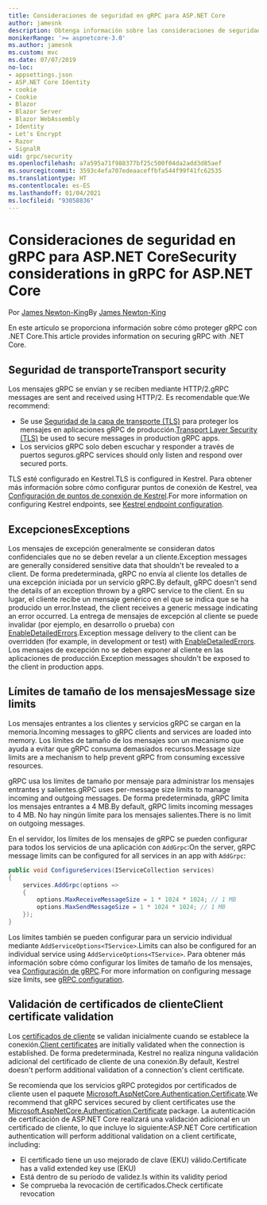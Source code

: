 ```yaml
---
title: Consideraciones de seguridad en gRPC para ASP.NET Core
author: jamesnk
description: Obtenga información sobre las consideraciones de seguridad de gRPC para ASP.NET Core.
monikerRange: '>= aspnetcore-3.0'
ms.author: jamesnk
ms.custom: mvc
ms.date: 07/07/2019
no-loc:
- appsettings.json
- ASP.NET Core Identity
- cookie
- Cookie
- Blazor
- Blazor Server
- Blazor WebAssembly
- Identity
- Let's Encrypt
- Razor
- SignalR
uid: grpc/security
ms.openlocfilehash: a7a595a71f988377bf25c500f04da2add3d85aef
ms.sourcegitcommit: 3593c4efa707edeaaceffbfa544f99f41fc62535
ms.translationtype: HT
ms.contentlocale: es-ES
ms.lasthandoff: 01/04/2021
ms.locfileid: "93058836"
---
```

# <a name="security-considerations-in-grpc-for-aspnet-core"></a><span data-ttu-id="43392-103">Consideraciones de seguridad en gRPC para ASP.NET Core</span><span class="sxs-lookup"><span data-stu-id="43392-103">Security considerations in gRPC for ASP.NET Core</span></span>

<span data-ttu-id="43392-104">Por [James Newton-King](https://twitter.com/jamesnk)</span><span class="sxs-lookup"><span data-stu-id="43392-104">By [James Newton-King](https://twitter.com/jamesnk)</span></span>

<span data-ttu-id="43392-105">En este artículo se proporciona información sobre cómo proteger gRPC con .NET Core.</span><span class="sxs-lookup"><span data-stu-id="43392-105">This article provides information on securing gRPC with .NET Core.</span></span>

## <a name="transport-security"></a><span data-ttu-id="43392-106">Seguridad de transporte</span><span class="sxs-lookup"><span data-stu-id="43392-106">Transport security</span></span>

<span data-ttu-id="43392-107">Los mensajes gRPC se envían y se reciben mediante HTTP/2.</span><span class="sxs-lookup"><span data-stu-id="43392-107">gRPC messages are sent and received using HTTP/2.</span></span> <span data-ttu-id="43392-108">Es recomendable que:</span><span class="sxs-lookup"><span data-stu-id="43392-108">We recommend:</span></span>

* <span data-ttu-id="43392-109">Se use [Seguridad de la capa de transporte (TLS)](https://tools.ietf.org/html/rfc5246) para proteger los mensajes en aplicaciones gRPC de producción.</span><span class="sxs-lookup"><span data-stu-id="43392-109">[Transport Layer Security (TLS)](https://tools.ietf.org/html/rfc5246) be used to secure messages in production gRPC apps.</span></span>
* <span data-ttu-id="43392-110">Los servicios gRPC solo deben escuchar y responder a través de puertos seguros.</span><span class="sxs-lookup"><span data-stu-id="43392-110">gRPC services should only listen and respond over secured ports.</span></span>

<span data-ttu-id="43392-111">TLS esté configurado en Kestrel.</span><span class="sxs-lookup"><span data-stu-id="43392-111">TLS is configured in Kestrel.</span></span> <span data-ttu-id="43392-112">Para obtener más información sobre cómo configurar puntos de conexión de Kestrel, vea [Configuración de puntos de conexión de Kestrel](xref:fundamentals/servers/kestrel#endpoint-configuration).</span><span class="sxs-lookup"><span data-stu-id="43392-112">For more information on configuring Kestrel endpoints, see [Kestrel endpoint configuration](xref:fundamentals/servers/kestrel#endpoint-configuration).</span></span>

## <a name="exceptions"></a><span data-ttu-id="43392-113">Excepciones</span><span class="sxs-lookup"><span data-stu-id="43392-113">Exceptions</span></span>

<span data-ttu-id="43392-114">Los mensajes de excepción generalmente se consideran datos confidenciales que no se deben revelar a un cliente.</span><span class="sxs-lookup"><span data-stu-id="43392-114">Exception messages are generally considered sensitive data that shouldn't be revealed to a client.</span></span> <span data-ttu-id="43392-115">De forma predeterminada, gRPC no envía al cliente los detalles de una excepción iniciada por un servicio gRPC.</span><span class="sxs-lookup"><span data-stu-id="43392-115">By default, gRPC doesn't send the details of an exception thrown by a gRPC service to the client.</span></span> <span data-ttu-id="43392-116">En su lugar, el cliente recibe un mensaje genérico en el que se indica que se ha producido un error.</span><span class="sxs-lookup"><span data-stu-id="43392-116">Instead, the client receives a generic message indicating an error occurred.</span></span> <span data-ttu-id="43392-117">La entrega de mensajes de excepción al cliente se puede invalidar (por ejemplo, en desarrollo o prueba) con [EnableDetailedErrors](xref:grpc/configuration#configure-services-options).</span><span class="sxs-lookup"><span data-stu-id="43392-117">Exception message delivery to the client can be overridden (for example, in development or test) with [EnableDetailedErrors](xref:grpc/configuration#configure-services-options).</span></span> <span data-ttu-id="43392-118">Los mensajes de excepción no se deben exponer al cliente en las aplicaciones de producción.</span><span class="sxs-lookup"><span data-stu-id="43392-118">Exception messages shouldn't be exposed to the client in production apps.</span></span>

## <a name="message-size-limits"></a><span data-ttu-id="43392-119">Límites de tamaño de los mensajes</span><span class="sxs-lookup"><span data-stu-id="43392-119">Message size limits</span></span>

<span data-ttu-id="43392-120">Los mensajes entrantes a los clientes y servicios gRPC se cargan en la memoria.</span><span class="sxs-lookup"><span data-stu-id="43392-120">Incoming messages to gRPC clients and services are loaded into memory.</span></span> <span data-ttu-id="43392-121">Los límites de tamaño de los mensajes son un mecanismo que ayuda a evitar que gRPC consuma demasiados recursos.</span><span class="sxs-lookup"><span data-stu-id="43392-121">Message size limits are a mechanism to help prevent gRPC from consuming excessive resources.</span></span>

<span data-ttu-id="43392-122">gRPC usa los límites de tamaño por mensaje para administrar los mensajes entrantes y salientes.</span><span class="sxs-lookup"><span data-stu-id="43392-122">gRPC uses per-message size limits to manage incoming and outgoing messages.</span></span> <span data-ttu-id="43392-123">De forma predeterminada, gRPC limita los mensajes entrantes a 4 MB.</span><span class="sxs-lookup"><span data-stu-id="43392-123">By default, gRPC limits incoming messages to 4 MB.</span></span> <span data-ttu-id="43392-124">No hay ningún límite para los mensajes salientes.</span><span class="sxs-lookup"><span data-stu-id="43392-124">There is no limit on outgoing messages.</span></span>

<span data-ttu-id="43392-125">En el servidor, los límites de los mensajes de gRPC se pueden configurar para todos los servicios de una aplicación con `AddGrpc`:</span><span class="sxs-lookup"><span data-stu-id="43392-125">On the server, gRPC message limits can be configured for all services in an app with `AddGrpc`:</span></span>

```csharp
public void ConfigureServices(IServiceCollection services)
{
    services.AddGrpc(options =>
    {
        options.MaxReceiveMessageSize = 1 * 1024 * 1024; // 1 MB
        options.MaxSendMessageSize = 1 * 1024 * 1024; // 1 MB
    });
}
```

<span data-ttu-id="43392-126">Los límites también se pueden configurar para un servicio individual mediante `AddServiceOptions<TService>`.</span><span class="sxs-lookup"><span data-stu-id="43392-126">Limits can also be configured for an individual service using `AddServiceOptions<TService>`.</span></span> <span data-ttu-id="43392-127">Para obtener más información sobre cómo configurar los límites de tamaño de los mensajes, vea [Configuración de gRPC](xref:grpc/configuration).</span><span class="sxs-lookup"><span data-stu-id="43392-127">For more information on configuring message size limits, see [gRPC configuration](xref:grpc/configuration).</span></span>

## <a name="client-certificate-validation"></a><span data-ttu-id="43392-128">Validación de certificados de cliente</span><span class="sxs-lookup"><span data-stu-id="43392-128">Client certificate validation</span></span>

<span data-ttu-id="43392-129">Los [certificados de cliente](https://tools.ietf.org/html/rfc5246#section-7.4.4) se validan inicialmente cuando se establece la conexión.</span><span class="sxs-lookup"><span data-stu-id="43392-129">[Client certificates](https://tools.ietf.org/html/rfc5246#section-7.4.4) are initially validated when the connection is established.</span></span> <span data-ttu-id="43392-130">De forma predeterminada, Kestrel no realiza ninguna validación adicional del certificado de cliente de una conexión.</span><span class="sxs-lookup"><span data-stu-id="43392-130">By default, Kestrel doesn't perform additional validation of a connection's client certificate.</span></span>

<span data-ttu-id="43392-131">Se recomienda que los servicios gRPC protegidos por certificados de cliente usen el paquete [Microsoft.AspNetCore.Authentication.Certificate](xref:security/authentication/certauth).</span><span class="sxs-lookup"><span data-stu-id="43392-131">We recommend that gRPC services secured by client certificates use the [Microsoft.AspNetCore.Authentication.Certificate](xref:security/authentication/certauth) package.</span></span> <span data-ttu-id="43392-132">La autenticación de certificación de ASP.NET Core realizará una validación adicional en un certificado de cliente, lo que incluye lo siguiente:</span><span class="sxs-lookup"><span data-stu-id="43392-132">ASP.NET Core certification authentication will perform additional validation on a client certificate, including:</span></span>

* <span data-ttu-id="43392-133">El certificado tiene un uso mejorado de clave (EKU) válido.</span><span class="sxs-lookup"><span data-stu-id="43392-133">Certificate has a valid extended key use (EKU)</span></span>
* <span data-ttu-id="43392-134">Está dentro de su período de validez.</span><span class="sxs-lookup"><span data-stu-id="43392-134">Is within its validity period</span></span>
* <span data-ttu-id="43392-135">Se comprueba la revocación de certificados.</span><span class="sxs-lookup"><span data-stu-id="43392-135">Check certificate revocation</span></span>
